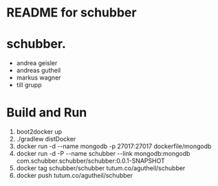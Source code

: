 README for schubber
==========================

# schubber. 
* andrea geisler
* andreas gutheil
* markus wagner
* till grupp

# Build and Run
1. boot2docker up
2. ./gradlew distDocker
3. docker run -d --name mongodb -p 27017:27017 dockerfile/mongodb 
4. docker run -d -P --name schubber --link mongodb:mongodb com.schubber.schubber/schubber:0.0.1-SNAPSHOT
5. docker tag schubber/schubber tutum.co/agutheil/schubber
6. docker push tutum.co/agutheil/schubber
